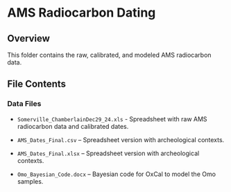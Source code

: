 # AMS Radiocarbon Dating

## Overview

This folder contains the raw, calibrated, and modeled AMS radiocarbon data.

## File Contents

### Data Files

- `Somerville_ChamberlainDec29_24.xls` - Spreadsheet with raw AMS radiocarbon data and calibrated dates.

- `AMS_Dates_Final.csv` – Spreadsheet version with archeological contexts.

- `AMS_Dates_Final.xlsx` – Spreadsheet version with archeological contexts.

- `Omo_Bayesian_Code.docx` – Bayesian code for OxCal to model the Omo samples.
